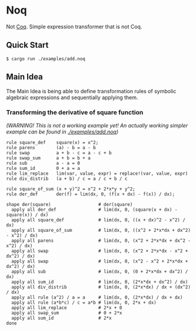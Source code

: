 # Noq

Not [Coq](https://coq.inria.fr/). Simple expression transformer that is not Coq.

## Quick Start

```console
$ cargo run ./examples/add.noq
```

## Main Idea

The Main Idea is being able to define transformation rules of symbolic algebraic expressions and sequentially applying them.

### Transforming the derivative of square function

*(WARNING! This is not a working example yet! An actually working simpler example can be found in [./examples/add.noq](./examples/add.noq))*

```
rule square_def    square(x) = x^2;
rule parens        (a) - b = a - b
rule swap          a + b - c = a - c + b
rule swap_sum      a + b = b + a
rule sub           a - a = 0
rule sum_id        0 + a = a
rule lim_replace   lim(var, value, expr) = replace!(var, value, expr)
rule div_distrib   (a + b) / c = a / c + b / c

rule square_of_sum (x + y)^2 = x^2 + 2*x*y + y^2;
rule der_def       der(f) = lim(dx, 0, (f(x + dx) - f(x)) / dx);

shape der(square)                  # der(square)
  apply all der_def                # lim(dx, 0, (square(x + dx) - square(x)) / dx)
  apply all square_def             # lim(dx, 0, ((x + dx)^2 - x^2) / dx)
  apply all square_of_sum          # lim(dx, 0, ((x^2 + 2*x*dx + dx^2) - x^2) / dx)
  apply all parens                 # lim(dx, 0, (x^2 + 2*x*dx + dx^2 - x^2) / dx)
  apply all swap                   # lim(dx, 0, (x^2 + 2*x*dx - x^2 + dx^2) / dx)
  apply all swap                   # lim(dx, 0, (x^2 - x^2 + 2*x*dx + dx^2) / dx)
  apply all sub                    # lim(dx, 0, (0 + 2*x*dx + dx^2) / dx)
  apply all sum_id                 # lim(dx, 0, (2*x*dx + dx^2) / dx)
  apply all div_distrib            # lim(dx, 0, (2*x*dx) / dx + (dx^2) / dx)
  apply all rule (a^2) / a = a     # lim(dx, 0, (2*x*dx) / dx + dx)
  apply all rule (a*b*c) / c = a*b # lim(dx, 0, 2*x + dx)
  apply all lim_replace            # 2*x + 0
  apply all swap_sum               # 0 + 2*x
  apply all sum_id                 # 2*x
done
```
